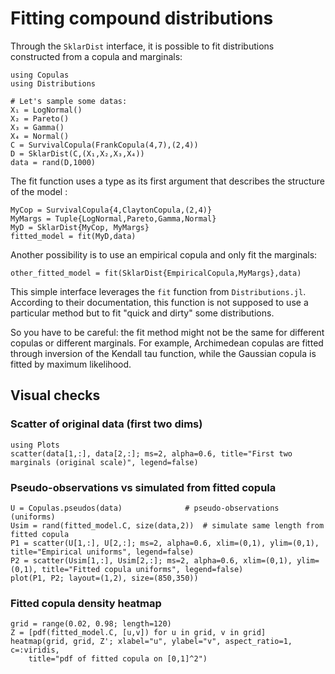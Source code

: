 # Fitting compound distributions

Through the `SklarDist` interface, it is possible to fit distributions constructed from a copula and marginals:

```@example 5
using Copulas
using Distributions

# Let's sample some datas:
X₁ = LogNormal()
X₂ = Pareto()
X₃ = Gamma()
X₄ = Normal()
C = SurvivalCopula(FrankCopula(4,7),(2,4))
D = SklarDist(C,(X₁,X₂,X₃,X₄))
data = rand(D,1000)
```

The fit function uses a type as its first argument that describes the structure of the model : 
```@example 5
MyCop = SurvivalCopula{4,ClaytonCopula,(2,4)}
MyMargs = Tuple{LogNormal,Pareto,Gamma,Normal}
MyD = SklarDist{MyCop, MyMargs}
fitted_model = fit(MyD,data)
```

Another possibility is to use an empirical copula and only fit the marginals: 
```@example 5
other_fitted_model = fit(SklarDist{EmpiricalCopula,MyMargs},data)
```

This simple interface leverages the `fit` function from `Distributions.jl`. According to their documentation, this function is not supposed to use a particular method but to fit "quick and dirty" some distributions. 

So you have to be careful: the fit method might not be the same for different copulas or different marginals. For example, Archimedean copulas are fitted through inversion of the Kendall tau function, while the Gaussian copula is fitted by maximum likelihood.

## Visual checks

### Scatter of original data (first two dims)

```@example 5
using Plots
scatter(data[1,:], data[2,:]; ms=2, alpha=0.6, title="First two marginals (original scale)", legend=false)
```

### Pseudo-observations vs simulated from fitted copula

```@example 5
U = Copulas.pseudos(data)              # pseudo-observations (uniforms)
Usim = rand(fitted_model.C, size(data,2))  # simulate same length from fitted copula
P1 = scatter(U[1,:], U[2,:]; ms=2, alpha=0.6, xlim=(0,1), ylim=(0,1), title="Empirical uniforms", legend=false)
P2 = scatter(Usim[1,:], Usim[2,:]; ms=2, alpha=0.6, xlim=(0,1), ylim=(0,1), title="Fitted copula uniforms", legend=false)
plot(P1, P2; layout=(1,2), size=(850,350))
```

### Fitted copula density heatmap

```@example 5
grid = range(0.02, 0.98; length=120)
Z = [pdf(fitted_model.C, [u,v]) for u in grid, v in grid]
heatmap(grid, grid, Z'; xlabel="u", ylabel="v", aspect_ratio=1, c=:viridis,
	title="pdf of fitted copula on [0,1]^2")
```